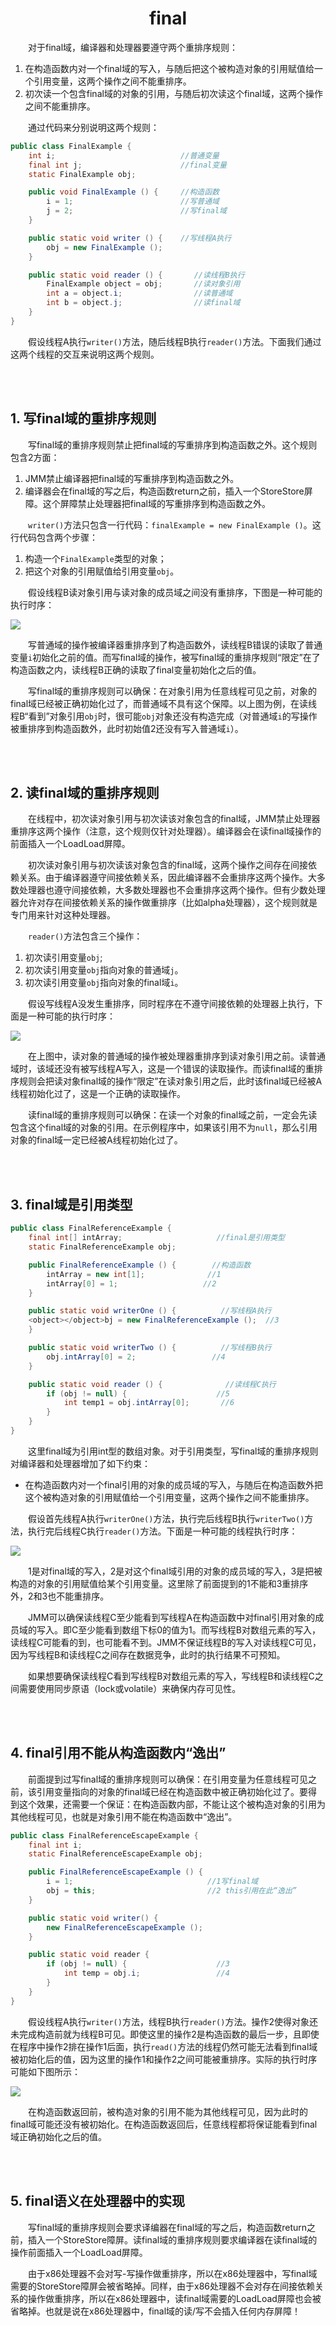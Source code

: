 # <center>final</center>

&#12288;&#12288;对于final域，编译器和处理器要遵守两个重排序规则：
1. 在构造函数内对一个final域的写入，与随后把这个被构造对象的引用赋值给一个引用变量，这两个操作之间不能重排序。
2. 初次读一个包含final域的对象的引用，与随后初次读这个final域，这两个操作之间不能重排序。

&#12288;&#12288;通过代码来分别说明这两个规则：

``` java
public class FinalExample {
    int i;                            //普通变量
    final int j;                      //final变量
    static FinalExample obj;

    public void FinalExample () {     //构造函数
        i = 1;                        //写普通域
        j = 2;                        //写final域
    }

    public static void writer () {    //写线程A执行
        obj = new FinalExample ();
    }

    public static void reader () {       //读线程B执行
        FinalExample object = obj;       //读对象引用
        int a = object.i;                //读普通域
        int b = object.j;                //读final域
    }
}
```

&#12288;&#12288;假设线程A执行`writer()`方法，随后线程B执行`reader()`方法。下面我们通过这两个线程的交互来说明这两个规则。

<br></br>



## 1. 写final域的重排序规则

&#12288;&#12288;写final域的重排序规则禁止把final域的写重排序到构造函数之外。这个规则包含2方面：
1. JMM禁止编译器把final域的写重排序到构造函数之外。
2. 编译器会在final域的写之后，构造函数return之前，插入一个StoreStore屏障。这个屏障禁止处理器把final域的写重排序到构造函数之外。

&#12288;&#12288;`writer()`方法只包含一行代码：`finalExample = new FinalExample ()`。这行代码包含两个步骤：
1. 构造一个`FinalExample`类型的对象；
2. 把这个对象的引用赋值给引用变量`obj`。

&#12288;&#12288;假设线程B读对象引用与读对象的成员域之间没有重排序，下图是一种可能的执行时序：

![](./Images/final1.png)

&#12288;&#12288;写普通域的操作被编译器重排序到了构造函数外，读线程B错误的读取了普通变量`i`初始化之前的值。而写final域的操作，被写final域的重排序规则“限定”在了构造函数之内，读线程B正确的读取了final变量初始化之后的值。

&#12288;&#12288;写final域的重排序规则可以确保：在对象引用为任意线程可见之前，对象的final域已经被正确初始化过了，而普通域不具有这个保障。以上图为例，在读线程B“看到”对象引用`obj`时，很可能`obj`对象还没有构造完成（对普通域`i`的写操作被重排序到构造函数外，此时初始值2还没有写入普通域`i`）。

<br></br>



## 2. 读final域的重排序规则

&#12288;&#12288;在线程中，初次读对象引用与初次读该对象包含的final域，JMM禁止处理器重排序这两个操作（注意，这个规则仅针对处理器）。编译器会在读final域操作的前面插入一个LoadLoad屏障。

&#12288;&#12288;初次读对象引用与初次读该对象包含的final域，这两个操作之间存在间接依赖关系。由于编译器遵守间接依赖关系，因此编译器不会重排序这两个操作。大多数处理器也遵守间接依赖，大多数处理器也不会重排序这两个操作。但有少数处理器允许对存在间接依赖关系的操作做重排序（比如alpha处理器），这个规则就是专门用来针对这种处理器。

&#12288;&#12288;`reader()`方法包含三个操作：
1. 初次读引用变量`obj`;
2. 初次读引用变量`obj`指向对象的普通域`j`。
3. 初次读引用变量`obj`指向对象的final域`i`。

&#12288;&#12288;假设写线程A没发生重排序，同时程序在不遵守间接依赖的处理器上执行，下面是一种可能的执行时序：

![](./Images/final2.png)

&#12288;&#12288;在上图中，读对象的普通域的操作被处理器重排序到读对象引用之前。读普通域时，该域还没有被写线程A写入，这是一个错误的读取操作。而读final域的重排序规则会把读对象final域的操作“限定”在读对象引用之后，此时该final域已经被A线程初始化过了，这是一个正确的读取操作。

&#12288;&#12288;读final域的重排序规则可以确保：在读一个对象的final域之前，一定会先读包含这个final域的对象的引用。在示例程序中，如果该引用不为`null`，那么引用对象的final域一定已经被A线程初始化过了。

<br></br>



## 3. final域是引用类型

``` java
public class FinalReferenceExample {
	final int[] intArray;                     //final是引用类型
	static FinalReferenceExample obj;

	public FinalReferenceExample () {        //构造函数
    	intArray = new int[1];              //1
    	intArray[0] = 1;                   //2
	}

	public static void writerOne () {          //写线程A执行
    <object></object>bj = new FinalReferenceExample ();  //3
	}

	public static void writerTwo () {          //写线程B执行
    	obj.intArray[0] = 2;                 //4
	}

	public static void reader () {              //读线程C执行
    	if (obj != null) {                    //5
        	int temp1 = obj.intArray[0];       //6
    	}
	}
}
```

&#12288;&#12288;这里final域为引用int型的数组对象。对于引用类型，写final域的重排序规则对编译器和处理器增加了如下约束：
* 在构造函数内对一个final引用的对象的成员域的写入，与随后在构造函数外把这个被构造对象的引用赋值给一个引用变量，这两个操作之间不能重排序。

&#12288;&#12288;假设首先线程A执行`writerOne()`方法，执行完后线程B执行`writerTwo()`方法，执行完后线程C执行`reader()`方法。下面是一种可能的线程执行时序：

![](./Images/final3.png)

&#12288;&#12288;1是对final域的写入，2是对这个final域引用的对象的成员域的写入，3是把被构造的对象的引用赋值给某个引用变量。这里除了前面提到的1不能和3重排序外，2和3也不能重排序。

&#12288;&#12288;JMM可以确保读线程C至少能看到写线程A在构造函数中对final引用对象的成员域的写入。即C至少能看到数组下标0的值为1。而写线程B对数组元素的写入，读线程C可能看的到，也可能看不到。JMM不保证线程B的写入对读线程C可见，因为写线程B和读线程C之间存在数据竞争，此时的执行结果不可预知。

&#12288;&#12288;如果想要确保读线程C看到写线程B对数组元素的写入，写线程B和读线程C之间需要使用同步原语（lock或volatile）来确保内存可见性。

<br></br>



## 4. final引用不能从构造函数内“逸出”

&#12288;&#12288;前面提到过写final域的重排序规则可以确保：在引用变量为任意线程可见之前，该引用变量指向的对象的final域已经在构造函数中被正确初始化过了。要得到这个效果，还需要一个保证：在构造函数内部，不能让这个被构造对象的引用为其他线程可见，也就是对象引用不能在构造函数中“逸出”。

``` java
public class FinalReferenceEscapeExample {
	final int i;
	static FinalReferenceEscapeExample obj;

	public FinalReferenceEscapeExample () {
    	i = 1;                              //1写final域
    	obj = this;                         //2 this引用在此“逸出”
	}

	public static void writer() {
    	new FinalReferenceEscapeExample ();
	}

	public static void reader {
    	if (obj != null) {                    //3
        	int temp = obj.i;                 //4
    	}
	}
}
```

&#12288;&#12288;假设线程A执行`writer()`方法，线程B执行`reader()`方法。操作2使得对象还未完成构造前就为线程B可见。即使这里的操作2是构造函数的最后一步，且即使在程序中操作2排在操作1后面，执行`read()`方法的线程仍然可能无法看到final域被初始化后的值，因为这里的操作1和操作2之间可能被重排序。实际的执行时序可能如下图所示：

![](./Images/final4.png)

&#12288;&#12288;在构造函数返回前，被构造对象的引用不能为其他线程可见，因为此时的final域可能还没有被初始化。在构造函数返回后，任意线程都将保证能看到final域正确初始化之后的值。

<br></br>



## 5. final语义在处理器中的实现

&#12288;&#12288;写final域的重排序规则会要求译编器在final域的写之后，构造函数return之前，插入一个StoreStore障屏。读final域的重排序规则要求编译器在读final域的操作前面插入一个LoadLoad屏障。

&#12288;&#12288;由于x86处理器不会对写-写操作做重排序，所以在x86处理器中，写final域需要的StoreStore障屏会被省略掉。同样，由于x86处理器不会对存在间接依赖关系的操作做重排序，所以在x86处理器中，读final域需要的LoadLoad屏障也会被省略掉。也就是说在x86处理器中，final域的读/写不会插入任何内存屏障！
